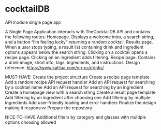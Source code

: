 # cocktailDB
API module single page app

A Single Page Application interacts with TheCocktailDB API and contains the following routes:
Homepage. Displays a welcome intro, a search string, and a button “I’m feeling lucky” returning a random cocktail.
Results page. When a user stops typing, a result list containing drink and ingredient options appears below the search string. Clicking on a cocktail opens a recipe page. Clicking on an ingredient adds filtering.
Recipe page. Contains a drink image, short info, tags, ingredients, and instructions.
Design reference: https://www.kahlua.com/en-us/drinks/

MUST-HAVE:
Create the project structure
Create a recipe page template
Add a random recipe API request handler
Add an API request for searching by a cocktail name
Add an API request for searching by an ingredient
Create a homepage view with a search string
Create a result page template
Add filtering by an ingredient after choosing one
Add filtering by multiple ingredients
Add user-friendly loading and error handlers
Finalize the design making it responsive
Prepare the repository

NICE-TO-HAVE
Additional filters by category and glasses with multiple options choosing allowed
